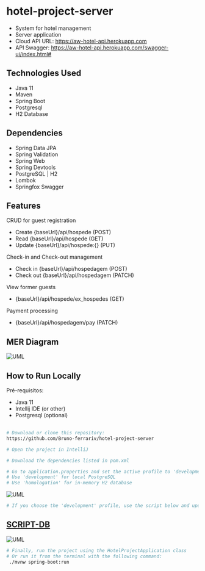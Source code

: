 # hotel-project-server

- System for hotel management
- Server application
- Cloud API URL: https://aw-hotel-api.herokuapp.com
- API Swagger: https://aw-hotel-api.herokuapp.com/swagger-ui/index.html#

## Technologies Used
- Java 11
- Maven
- Spring Boot
- Postgresql
- H2 Database

## Dependencies
- Spring Data JPA
- Spring Validation
- Spring Web
- Spring Devtools
- PostgreSQL | H2
- Lombok
- Springfox Swagger

## Features

CRUD for guest registration
- Create  {baseUrl}/api/hospede (POST) </br>
- Read  {baseUrl}/api/hospede (GET) </br>
- Update  {baseUrl}/api/hospede:{} (PUT) </br>

Check-in and Check-out management
- Check in  {baseUrl}/api/hospedagem (POST) 
- Check out  {baseUrl}/api/hospedagem (PATCH) </br>

View former guests
- {baseUrl}/api/hospede/ex_hospedes (GET)</br>

Payment processing
- {baseUrl}/api/hospedagem/pay (PATCH)</br>


## MER Diagram

![UML](https://github.com/brunofvincensi/hotel-project-server/blob/main/database/MER_hotel_project.JPG)


## How to Run Locally
Pré-requisitos: 
- Java 11
- Intellij IDE (or other)
- Postgresql (optional) </br></br>

```bash
# Download or clone this repository:
https://github.com/Bruno-ferrariv/hotel-project-server

# Open the project in IntelliJ

# Download the dependencies listed in pom.xml

# Go to application.properties and set the active profile to 'development' or 'homologation'
# Use 'development' for local PostgreSQL
# Use 'homologation' for in-memory H2 database
```
![UML](https://github.com/brunofvincensi/hotel-project-server/blob/main/images/application.properties-image.JPG)

```bash
# If you choose the 'development' profile, use the script below and update the password in the properties file:
```
## [SCRIPT-DB](https://github.com/Bruno-ferrariv/hotel-project-server/blob/main/database/DDL_Hotel_Project)
![UML](https://github.com/brunofvincensi/hotel-project-server/blob/main/images/development-image.JPG)

```bash
# Finally, run the project using the HotelProjectApplication class
# Or run it from the terminal with the following command:
 ./mvnw spring-boot:run
```
